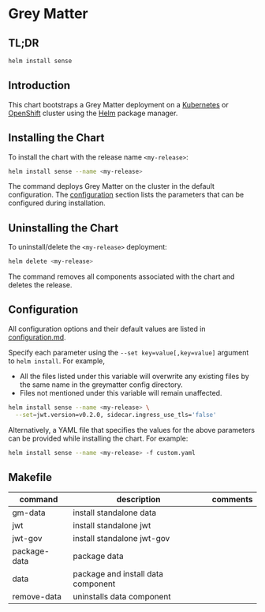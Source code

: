 # Grey Matter

## TL;DR

```sh
helm install sense
```

## Introduction

This chart bootstraps a Grey Matter deployment on a [Kubernetes](http://kubernetes.io) or [OpenShift](https://www.openshift.com/) cluster using the [Helm](https://helm.sh) package manager.

## Installing the Chart

To install the chart with the release name `<my-release>`:

```sh
helm install sense --name <my-release>
```

The command deploys Grey Matter on the cluster in the default configuration. The [configuration](#configuration) section lists the parameters that can be configured during installation.

## Uninstalling the Chart

To uninstall/delete the `<my-release>` deployment:

```sh
helm delete <my-release>
```

The command removes all components associated with the chart and deletes the release.

## Configuration

All configuration options and their default values are listed in [configuration.md](configuration.md).

Specify each parameter using the `--set key=value[,key=value]` argument to `helm install`. For example,

- All the files listed under this variable will overwrite any existing files by the same name in the greymatter config directory.
- Files not mentioned under this variable will remain unaffected.

```sh
helm install sense --name <my-release> \
  --set=jwt.version=v0.2.0, sidecar.ingress_use_tls='false'
```

Alternatively, a YAML file that specifies the values for the above parameters can be provided while installing the chart. For example:

```sh
helm install sense --name <my-release> -f custom.yaml
```

## Makefile

| command      | description                        | comments |
| ------------ | ---------------------------------- | -------- |
| gm-data      | install standalone data            |          |
| jwt          | install standalone jwt             |          |
| jwt-gov      | install standalone jwt-gov         |          |
| package-data | package data                       |          |
| data         | package and install data component |          |
| remove-data  | uninstalls data component          |          |
